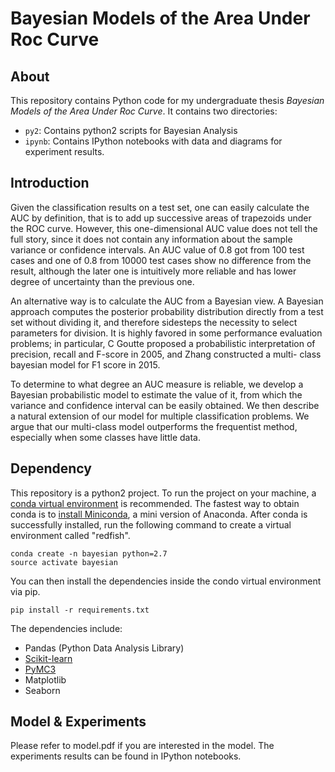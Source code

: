 # Bayesian Models of the Area Under Roc Curve

## About

This repository contains Python code for my undergraduate thesis
_Bayesian Models of the Area Under Roc Curve_. It contains two directories:

* `py2`: Contains python2 scripts for Bayesian Analysis
* `ipynb`: Contains IPython notebooks with data and diagrams for experiment results.

## Introduction

Given the classification results on a test set, one can easily calculate the AUC by definition, that is to add up successive areas of trapezoids under the ROC curve. However, this one-dimensional AUC value does not tell the full story, since it does not contain any information about the sample variance or confidence intervals. An AUC value of 0.8 got from 100 test cases and one of 0.8 from 10000 test cases show no difference from the result, although the later one is intuitively more reliable and has lower degree of uncertainty than the previous one.

An alternative way is to calculate the AUC from a Bayesian view. A Bayesian approach computes the posterior probability distribution directly from a test set without dividing it, and therefore sidesteps the necessity to select parameters for division. It is highly favored in some performance evaluation problems; in particular, C Goutte proposed a probabilistic interpretation of precision, recall and F-score in 2005, and Zhang constructed a multi- class bayesian model for F1 score in 2015.

To determine to what degree an AUC measure is reliable, we develop a Bayesian probabilistic model to estimate the value of it, from which the variance and confidence interval can be easily obtained. We then describe a natural extension of our model for multiple classification problems. We argue that our multi-class model outperforms the frequentist method, especially when some classes have little data.

## Dependency

This repository is a python2 project. To run the project on your machine, a [conda virtual environment](https://conda.io/docs/user-guide/tasks/manage-environments.html)
is recommended. The fastest way to obtain conda is to [install Miniconda](https://conda.io/docs/user-guide/install/index.html), a mini version of Anaconda.
After conda is successfully installed, run the following command to create a virtual environment called "redfish".
```commandline
conda create -n bayesian python=2.7
source activate bayesian
```
You can then install the dependencies inside the condo virtual environment via pip.
```commandline
pip install -r requirements.txt
```

The dependencies include:

* Pandas (Python Data Analysis Library)
* [Scikit-learn](http://scikit-learn.org/stable/)
* [PyMC3](https://github.com/pymc-devs/pymc3)
* Matplotlib
* Seaborn

## Model & Experiments

Please refer to model.pdf if you are interested in the model.
The experiments results can be found in IPython notebooks.
